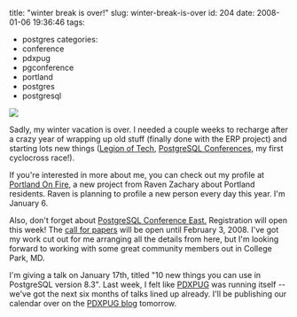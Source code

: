 title: "winter break is over!"
slug: winter-break-is-over
id: 204
date: 2008-01-06 19:36:46
tags: 
- postgres
categories: 
- conference
- pdxpug
- pgconference
- portland
- postgres
- postgresql

[![](http://farm3.static.flickr.com/2329/2116045113_20f6ae6e25.jpg)](http://farm3.static.flickr.com/2329/2116045113_20f6ae6e25.jpg)

Sadly, my winter vacation is over. I needed a couple weeks to recharge after a crazy year of wrapping up old stuff (finally done with the ERP project) and starting lots new things ([Legion of Tech](http://www.legionoftech.org), [PostgreSQL Conferences](http://www.postgresqlconference.org/2007/), my first cyclocross race!). 

If you're interested in more about me, you can check out my profile at [Portland On Fire](http://portlandonfire.com/selenadeckelmann), a new project from Raven Zachary about Portland residents. Raven is planning to profile a new person every day this year. I'm January 6\. 

Also, don't forget about [PostgreSQL Conference East.](http://www.postgresqlconference.org) Registration will open this week!  The [call for papers](http://www.postgresqlconference.org/talk_submission/) will be open until February 3, 2008\. I've got my work cut out for me arranging all the details from here, but I'm looking forward to working with some great community members out in College Park, MD. 

I'm giving a talk on January 17th, titled "10 new things you can use in PostgreSQL version 8.3". Last week, I felt like [PDXPUG](http://archives.postgresql.org/pdxpug/) was running itself -- we've got the next six months of talks lined up already. I'll be publishing our calendar over on the [PDXPUG blog](http://pugs.postgresql.org/pdx) tomorrow.
